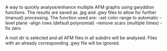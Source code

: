 A way to quickly analyse/enhance multiple AFM graphs using gwyddion functions. The results are saved as .jpg and .gwy files to allow for further (manual) processing.
The function used are:
  -set color range to automatic
  -level plane
  -align rows (default polynomial)
  -remove scars (multiple times)
  -fix zero
  
A root dir is selected and all AFM files in all subdirs will be analysed. Files with an already corresponding .gwy file will be ignored.
